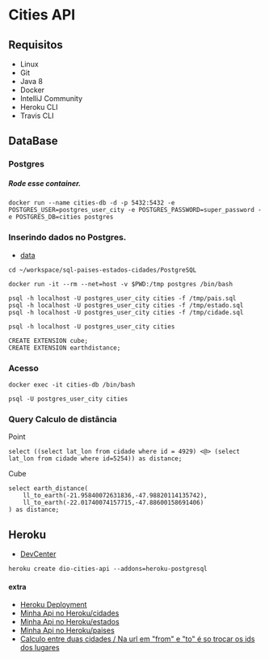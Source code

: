 # Cities API

## Requisitos

* Linux
* Git
* Java 8
* Docker
* IntelliJ Community
* Heroku CLI
* Travis CLI

## DataBase

### Postgres
##### Rode esse container.
```shell script
docker run --name cities-db -d -p 5432:5432 -e POSTGRES_USER=postgres_user_city -e POSTGRES_PASSWORD=super_password -e POSTGRES_DB=cities postgres
```

### Inserindo dados no Postgres.

* [data](https://github.com/chinnonsantos/sql-paises-estados-cidades/tree/master/PostgreSQL)

```shell script
cd ~/workspace/sql-paises-estados-cidades/PostgreSQL

docker run -it --rm --net=host -v $PWD:/tmp postgres /bin/bash

psql -h localhost -U postgres_user_city cities -f /tmp/pais.sql
psql -h localhost -U postgres_user_city cities -f /tmp/estado.sql
psql -h localhost -U postgres_user_city cities -f /tmp/cidade.sql

psql -h localhost -U postgres_user_city cities

CREATE EXTENSION cube; 
CREATE EXTENSION earthdistance;
```

### Acesso

```shell script
docker exec -it cities-db /bin/bash

psql -U postgres_user_city cities
```

### Query Calculo de distância

Point
```roomsql
select ((select lat_lon from cidade where id = 4929) <@> (select lat_lon from cidade where id=5254)) as distance;
```

Cube
```roomsql
select earth_distance(
    ll_to_earth(-21.95840072631836,-47.98820114135742), 
    ll_to_earth(-22.01740074157715,-47.88600158691406)
) as distance;
```


## Heroku

* [DevCenter](https://devcenter.heroku.com/articles/getting-started-with-gradle-on-heroku)

```shell script
heroku create dio-cities-api --addons=heroku-postgresql
```

#### extra
+ [Heroku Deployment](https://docs.travis-ci.com/user/deployment/heroku/)
+ [Minha Api no Heroku/cidades](https://lit-springs-36460.herokuapp.com/cities)
+  [Minha Api no Heroku/estados](https://lit-springs-36460.herokuapp.com/states)
+  [Minha Api no Heroku/paises](https://lit-springs-36460.herokuapp.com/countries)
+ [Calculo entre duas cidades / Na url em "from" e "to" é so trocar os ids dos lugares](https://lit-springs-36460.herokuapp.com/distances/by-points?from=4929&to=5254)
